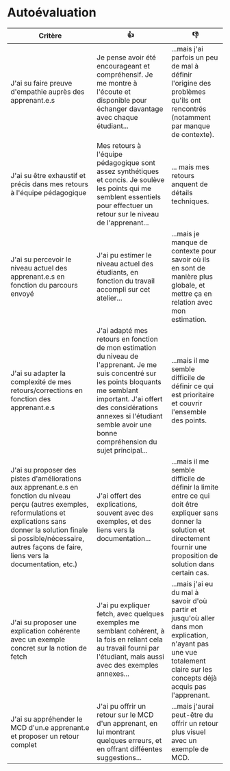 # Autoévaluation

| Critère | 👍                                                                                                                                                                                                                                                                   | 👎                                                                                                                                                                                |
| ---------------- |----------------------------------------------------------------------------------------------------------------------------------------------------------------------------------------------------------------------------------------------------------------------|-----------------------------------------------------------------------------------------------------------------------------------------------------------------------------------| 
| J'ai su faire preuve d'empathie auprès des apprenant.e.s | Je pense avoir été encourageant et compréhensif. Je me montre à l'écoute et disponible pour échanger davantage avec chaque étudiant...                                                                                                                               | ...mais j'ai parfois un peu de mal à définir l'origine des problèmes qu'ils ont rencontrés (notamment par manque de contexte).                                                    |
| J'ai su être exhaustif et précis dans mes retours à l'équipe pédagogique | Mes retours à l'équipe pédagogique sont assez synthétiques et concis. Je soulève les points qui me semblent essentiels pour effectuer un retour sur le niveau de l'apprenant...                                                                                      | ... mais mes retours anquent de détails techniques.                                                                                                                               |
| J'ai su percevoir le niveau actuel des apprenant.e.s en fonction du parcours envoyé | J'ai pu estimer le niveau actuel des étudiants, en fonction du travail accompli sur cet atelier...                                                                                                                                                                   | ...mais je manque de contexte pour savoir où ils en sont de manière plus globale, et mettre ça en relation avec mon estimation.                                                   |
| J'ai su adapter la complexité de mes retours/corrections en fonction des apprenant.e.s  | J'ai adapté mes retours en fonction de mon estimation du niveau de l'apprenant. Je me suis concentré sur les points bloquants me semblant important. J'ai offert des considérations annexes si l'étudiant semble avoir une bonne compréhension du sujet principal... | ...mais il me semble difficile de définir ce qui est prioritaire et couvrir l'ensemble des points.                                                                                |
| J'ai su proposer des pistes d'améliorations aux apprenant.e.s en fonction du niveau perçu (autres exemples, reformulations et explications sans donner la solution finale si possible/nécessaire, autres façons de faire, liens vers la documentation, etc.) | J'ai offert des explications, souvent avec des exemples, et des liens vers la documentation...                                                                                                                                                                       | ...mais il me semble difficile de définir la limite entre ce qui doit être expliquer sans donner la solution et directement fournir une proposition de solution dans certain cas. |
| J'ai su proposer une explication cohérente avec un exemple concret sur la notion de fetch | J'ai pu expliquer fetch, avec quelques exemples me semblant cohérent, à la fois en reliant cela au travail fourni par l'étudiant, mais aussi avec des exemples annexes...                                                                                            | ...mais j'ai eu du mal à savoir d'où partir et jusqu'où aller dans mon explication, n'ayant pas une vue totalement claire sur les concepts déjà acquis pas l'apprenant.           |
| J'ai su appréhender le MCD d'un.e apprenant.e et proposer un retour complet | J'ai pu offrir un retour sur le MCD d'un apprenant, en lui montrant quelques erreurs, et en offrant difféentes suggestions...                                                                                                                                        | ...mais j'aurai peut-être du offrir un retour plus visuel avec un exemple de MCD.                                                                                                 |

